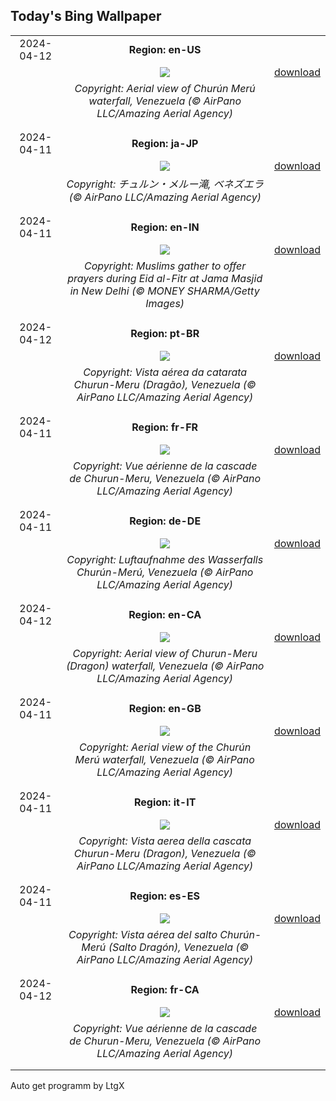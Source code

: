 ## Today's Bing Wallpaper
|      |      |      |
| :----: | :----: | :----: |
|2024-04-12|**Region: en-US**||
||![](https://www.bing.com/th?id=OHR.DragonWaterfall_EN-US2799967886_UHD.jpg&pid=hp&w=1152&h=648&rs=1&c=4)| [download](https://www.bing.com/th?id=OHR.DragonWaterfall_EN-US2799967886_UHD.jpg)|
||*Copyright: Aerial view of Churún Merú waterfall, Venezuela (© AirPano LLC/Amazing Aerial Agency)*
||
|||
|2024-04-11|**Region: ja-JP**||
||![](https://www.bing.com/th?id=OHR.DragonWaterfall_JA-JP4588588498_UHD.jpg&pid=hp&w=1152&h=648&rs=1&c=4)| [download](https://www.bing.com/th?id=OHR.DragonWaterfall_JA-JP4588588498_UHD.jpg)|
||*Copyright: チュルン・メルー滝, ベネズエラ (© AirPano LLC/Amazing Aerial Agency)*
||
|||
|2024-04-11|**Region: en-IN**||
||![](https://www.bing.com/th?id=OHR.EidPrayers_EN-IN0060751560_UHD.jpg&pid=hp&w=1152&h=648&rs=1&c=4)| [download](https://www.bing.com/th?id=OHR.EidPrayers_EN-IN0060751560_UHD.jpg)|
||*Copyright: Muslims gather to offer prayers during Eid al-Fitr at Jama Masjid in New Delhi (© MONEY SHARMA/Getty Images)*
||
|||
|2024-04-12|**Region: pt-BR**||
||![](https://www.bing.com/th?id=OHR.DragonWaterfall_PT-BR5875441012_UHD.jpg&pid=hp&w=1152&h=648&rs=1&c=4)| [download](https://www.bing.com/th?id=OHR.DragonWaterfall_PT-BR5875441012_UHD.jpg)|
||*Copyright: Vista aérea da catarata Churun-Meru (Dragão), Venezuela (© AirPano LLC/Amazing Aerial Agency)*
||
|||
|2024-04-11|**Region: fr-FR**||
||![](https://www.bing.com/th?id=OHR.DragonWaterfall_FR-FR6498141179_UHD.jpg&pid=hp&w=1152&h=648&rs=1&c=4)| [download](https://www.bing.com/th?id=OHR.DragonWaterfall_FR-FR6498141179_UHD.jpg)|
||*Copyright: Vue aérienne de la cascade de Churun-Meru, Venezuela (© AirPano LLC/Amazing Aerial Agency)*
||
|||
|2024-04-11|**Region: de-DE**||
||![](https://www.bing.com/th?id=OHR.DragonWaterfall_DE-DE4647448695_UHD.jpg&pid=hp&w=1152&h=648&rs=1&c=4)| [download](https://www.bing.com/th?id=OHR.DragonWaterfall_DE-DE4647448695_UHD.jpg)|
||*Copyright: Luftaufnahme des Wasserfalls Churún-Merú, Venezuela (© AirPano LLC/Amazing Aerial Agency)*
||
|||
|2024-04-12|**Region: en-CA**||
||![](https://www.bing.com/th?id=OHR.DragonWaterfall_EN-CA2526860272_UHD.jpg&pid=hp&w=1152&h=648&rs=1&c=4)| [download](https://www.bing.com/th?id=OHR.DragonWaterfall_EN-CA2526860272_UHD.jpg)|
||*Copyright: Aerial view of Churun-Meru (Dragon) waterfall, Venezuela (© AirPano LLC/Amazing Aerial Agency)*
||
|||
|2024-04-11|**Region: en-GB**||
||![](https://www.bing.com/th?id=OHR.DragonWaterfall_EN-GB5111698733_UHD.jpg&pid=hp&w=1152&h=648&rs=1&c=4)| [download](https://www.bing.com/th?id=OHR.DragonWaterfall_EN-GB5111698733_UHD.jpg)|
||*Copyright: Aerial view of the Churún Merú waterfall, Venezuela (© AirPano LLC/Amazing Aerial Agency)*
||
|||
|2024-04-11|**Region: it-IT**||
||![](https://www.bing.com/th?id=OHR.DragonWaterfall_IT-IT3577761002_UHD.jpg&pid=hp&w=1152&h=648&rs=1&c=4)| [download](https://www.bing.com/th?id=OHR.DragonWaterfall_IT-IT3577761002_UHD.jpg)|
||*Copyright: Vista aerea della cascata Churun-Meru (Dragon), Venezuela (© AirPano LLC/Amazing Aerial Agency)*
||
|||
|2024-04-11|**Region: es-ES**||
||![](https://www.bing.com/th?id=OHR.DragonWaterfall_ES-ES7444409826_UHD.jpg&pid=hp&w=1152&h=648&rs=1&c=4)| [download](https://www.bing.com/th?id=OHR.DragonWaterfall_ES-ES7444409826_UHD.jpg)|
||*Copyright: Vista aérea del salto Churún-Merú (Salto Dragón), Venezuela (© AirPano LLC/Amazing Aerial Agency)*
||
|||
|2024-04-12|**Region: fr-CA**||
||![](https://www.bing.com/th?id=OHR.DragonWaterfall_FR-CA2237979317_UHD.jpg&pid=hp&w=1152&h=648&rs=1&c=4)| [download](https://www.bing.com/th?id=OHR.DragonWaterfall_FR-CA2237979317_UHD.jpg)|
||*Copyright: Vue aérienne de la cascade de Churun-Meru, Venezuela (© AirPano LLC/Amazing Aerial Agency)*
||
|||

Auto get programm by LtgX
